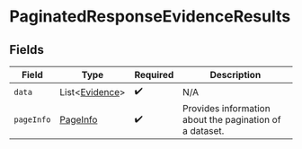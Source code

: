 # PaginatedResponseEvidenceResults


## Fields

| Field                                                   | Type                                                    | Required                                                | Description                                             |
| ------------------------------------------------------- | ------------------------------------------------------- | ------------------------------------------------------- | ------------------------------------------------------- |
| `data`                                                  | List\<[Evidence](../../models/components/Evidence.md)>  | :heavy_check_mark:                                      | N/A                                                     |
| `pageInfo`                                              | [PageInfo](../../models/components/PageInfo.md)         | :heavy_check_mark:                                      | Provides information about the pagination of a dataset. |
